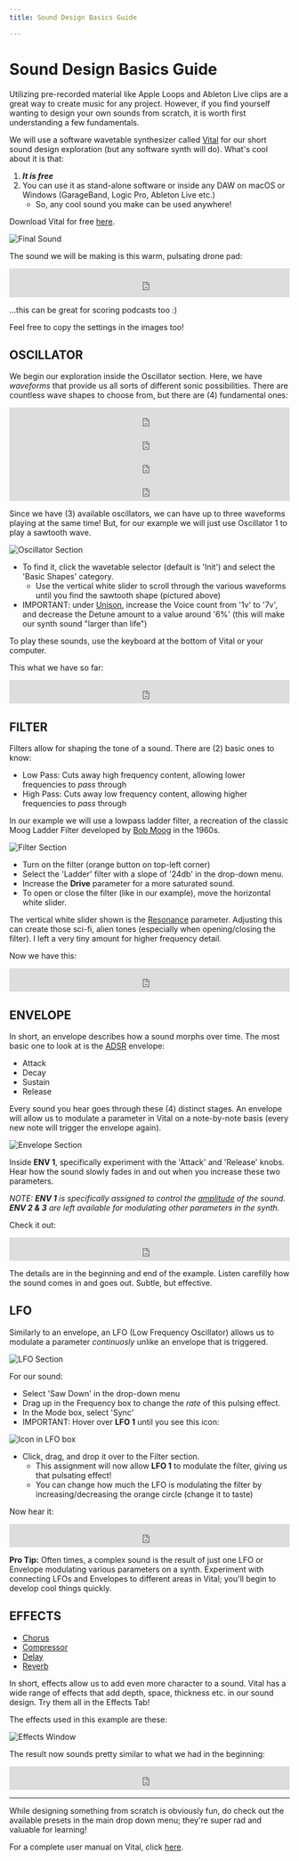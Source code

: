 ```yaml
---
title: Sound Design Basics Guide

---
```


# Sound Design Basics Guide

Utilizing pre-recorded material like Apple Loops and Ableton Live clips are a great way to create music for any project. However, if you find yourself wanting to design your own sounds from scratch, it is worth first understanding a few fundamentals.

We will use a software wavetable synthesizer called [Vital](https://vital.audio/) for our short sound design exploration (but any software synth will do). What's cool about it is that:

1. ***It is free***
2. You can use it as stand-alone software or inside any DAW on macOS or Windows (GarageBand, Logic Pro, Ableton Live etc.)
   - So, any cool sound you make can be used anywhere! 

Download Vital for free [here](https://vital.audio/).

![Final Sound](https://files.slack.com/files-pri/T0HTW3H0V-F02UA2S1R38/screen_shot_2022-01-18_at_10.13.03_am.png?pub_secret=cf0895e71c)

The sound we will be making is this warm, pulsating drone pad:

<iframe style="border: 0; width: 100%; height: 52px;" src="https://bandcamp.com/EmbeddedPlayer/album=3081038187/size=small/bgcol=333333/linkcol=ffffff/artwork=none/transparent=true/" seamless><a href="https://danielbermudes.bandcamp.com/album/sounddesignbasics">SoundDesignBasics by Daniel Bermudes</a></iframe>

...this can be great for scoring podcasts too :)

Feel free to copy the settings in the images too!

## OSCILLATOR

We begin our exploration inside the Oscillator section. Here, we have *waveforms* that provide us all sorts of different sonic possibilities. There are countless wave shapes to choose from, but there are (4) fundamental ones: 

<iframe style="border: 0; width: 100%; height: 42px;" src="https://bandcamp.com/EmbeddedPlayer/album=3303256570/size=small/bgcol=333333/linkcol=ffffff/artwork=none/track=4204695691/transparent=true/" seamless><a href="https://danielbermudes.bandcamp.com/album/waveform-examples">Waveform Examples by Daniel Bermudes</a></iframe>

<iframe style="border: 0; width: 100%; height: 42px;" src="https://bandcamp.com/EmbeddedPlayer/album=3303256570/size=small/bgcol=333333/linkcol=ffffff/artwork=none/track=2406044579/transparent=true/" seamless><a href="https://danielbermudes.bandcamp.com/album/waveform-examples">Waveform Examples by Daniel Bermudes</a></iframe>

<iframe style="border: 0; width: 100%; height: 42px;" src="https://bandcamp.com/EmbeddedPlayer/album=3303256570/size=small/bgcol=333333/linkcol=ffffff/artwork=none/track=489423611/transparent=true/" seamless><a href="https://danielbermudes.bandcamp.com/album/waveform-examples">Waveform Examples by Daniel Bermudes</a></iframe>

<iframe style="border: 0; width: 100%; height: 42px;" src="https://bandcamp.com/EmbeddedPlayer/album=3303256570/size=small/bgcol=333333/linkcol=ffffff/artwork=none/track=1880707037/transparent=true/" seamless><a href="https://danielbermudes.bandcamp.com/album/waveform-examples">Waveform Examples by Daniel Bermudes</a></iframe>

Since we have (3) available oscillators, we can have up to three waveforms playing at the same time! But, for our example we will just use Oscillator 1 to play a sawtooth wave.

![Oscillator Section](https://files.slack.com/files-pri/T0HTW3H0V-F02U2M7F2T1/screen_shot_2022-01-18_at_10.53.37_am.png?pub_secret=deb9341a83)

- To find it, click the wavetable selector (default is 'Init') and select the 'Basic Shapes' category. 
  - Use the vertical white slider to scroll through the various waveforms until you find the sawtooth shape (pictured above) 
- IMPORTANT: under [Unison](https://soundbridge.io/make-bigger-synths-using-unison/), increase the Voice count from '1v' to '7v', and decrease the Detune amount to a value around '6%' (this will make our synth sound "larger than life")

To play these sounds, use the keyboard at the bottom of Vital or your computer.

This what we have so far:

<iframe style="border: 0; width: 100%; height: 42px;" src="https://bandcamp.com/EmbeddedPlayer/album=3081038187/size=small/bgcol=333333/linkcol=ffffff/artwork=none/track=3801139475/transparent=true/" seamless><a href="https://danielbermudes.bandcamp.com/album/sounddesignbasics">SoundDesignBasics by Daniel Bermudes</a></iframe>

## FILTER

Filters allow for shaping the tone of a sound. There are (2) basic ones to know:

- Low Pass: Cuts away high frequency content, allowing lower frequencies to *pass* through
- High Pass: Cuts away low frequency content, allowing higher frequencies to *pass* through

In our example we will use a lowpass ladder filter, a recreation of the classic Moog Ladder Filter developed by [Bob Moog](https://moogfoundation.org/about/humble-visionary/) in the 1960s.

![Filter Section](https://files.slack.com/files-pri/T0HTW3H0V-F02UVCFT68H/screen_shot_2022-01-18_at_10.09.12_am.png?pub_secret=f801324886)

- Turn on the filter (orange button on top-left corner)
- Select the 'Ladder' filter with a slope of '24db' in the drop-down menu.
- Increase the **Drive** parameter for a more saturated sound.
- To open or close the filter (like in our example), move the horizontal white slider.

The vertical white slider shown is the [Resonance](https://electronicmusic.fandom.com/wiki/Resonance#:~:text=In%20the%20types%20of%20filter,resonance%20setting%2C%20self%2Doscillate.) parameter. Adjusting this can create those sci-fi, alien tones (especially when opening/closing the filter). I left a very tiny amount for higher frequency detail.

Now we have this:

<iframe style="border: 0; width: 100%; height: 42px;" src="https://bandcamp.com/EmbeddedPlayer/album=3081038187/size=small/bgcol=333333/linkcol=ffffff/artwork=none/track=2536669177/transparent=true/" seamless><a href="https://danielbermudes.bandcamp.com/album/sounddesignbasics">SoundDesignBasics by Daniel Bermudes</a></iframe>

## ENVELOPE

In short, an envelope describes how a sound morphs over time. The most basic one to look at is the [ADSR](https://www.masterclass.com/articles/adsr-envelope-explained#what-is-an-adsr-envelope) envelope:

- Attack
- Decay
- Sustain
- Release 

Every sound you hear goes through these (4) distinct stages. An envelope will allow us to modulate a parameter in Vital on a note-by-note basis (every new note will trigger the envelope again).

![Envelope Section](https://files.slack.com/files-pri/T0HTW3H0V-F02UGPXNR0B/screen_shot_2022-01-18_at_10.13.25_am.png?pub_secret=49dd31a5c0)

Inside **ENV 1**, specifically experiment with the 'Attack' and 'Release' knobs. Hear how the sound slowly fades in and out when you increase these two parameters.

*NOTE: **ENV 1** is specifically assigned to control the <u>amplitude</u> of the sound. **ENV 2 & 3** are left available for modulating other parameters in the synth.*

Check it out:

<iframe style="border: 0; width: 100%; height: 42px;" src="https://bandcamp.com/EmbeddedPlayer/album=3081038187/size=small/bgcol=333333/linkcol=ffffff/artwork=none/track=1043160850/transparent=true/" seamless><a href="https://danielbermudes.bandcamp.com/album/sounddesignbasics">SoundDesignBasics by Daniel Bermudes</a></iframe>

The details are in the beginning and end of the example. Listen carefilly how the sound comes in and goes out. Subtle, but effective.

## LFO

Similarly to an envelope, an LFO (Low Frequency Oscillator) allows us to modulate a parameter *continuosly* unlike an envelope that is triggered.

![LFO Section](https://files.slack.com/files-pri/T0HTW3H0V-F02UA35FSFQ/screen_shot_2022-01-18_at_10.10.10_am.png?pub_secret=004dc26a17)

For our sound:

- Select 'Saw Down' in the drop-down menu
- Drag up in the Frequency box to change the *rate* of this pulsing effect.
- In the Mode box, select 'Sync'
- IMPORTANT: Hover over **LFO 1** until you see this icon: 

![Icon in LFO box](https://files.slack.com/files-pri/T0HTW3H0V-F02UFFC4MA9/screen_shot_2022-01-18_at_2.22.51_pm.png?pub_secret=b99960aac2)

- Click, drag, and drop it over to the Filter section.
  - This assignment will now allow **LFO 1** to modulate the filter, giving us that pulsating effect!
  - You can change how much the LFO is modulating the filter by increasing/decreasing the orange circle (change it to taste)

Now hear it:

<iframe style="border: 0; width: 100%; height: 42px;" src="https://bandcamp.com/EmbeddedPlayer/album=3081038187/size=small/bgcol=333333/linkcol=ffffff/artwork=none/track=3411974193/transparent=true/" seamless><a href="https://danielbermudes.bandcamp.com/album/sounddesignbasics">SoundDesignBasics by Daniel Bermudes</a></iframe>

**Pro Tip:** Often times, a complex sound is the result of just one LFO or Envelope modulating various parameters on a synth. Experiment with connecting LFOs and Envelopes to different areas in Vital; you'll begin to develop cool things quickly.

## EFFECTS

- [Chorus](https://www.izotope.com/en/learn/understanding-chorus-flangers-and-phasers-in-audio-production.html#chorus)
- [Compressor](https://www.izotope.com/en/learn/multiband-compression-basics-izotope-mastering-tips.html)
- [Delay](https://www.teachmeaudio.com/mixing/equipment/effects/delay)
- [Reverb](https://www.izotope.com/en/learn/reflecting-on-reverb-what-it-is-and-how-to-use-it.html)

In short, effects allow us to add even more character to a sound. Vital has a wide range of effects that add depth, space, thickness etc. in our sound design. Try them all in the Effects Tab!

The effects used in this example are these:

![Effects Window](https://files.slack.com/files-pri/T0HTW3H0V-F02U24JPYKH/screen_shot_2022-01-18_at_10.05.20_am.png?pub_secret=c6b907c070)

The result now sounds pretty similar to what we had in the beginning:

<iframe style="border: 0; width: 100%; height: 42px;" src="https://bandcamp.com/EmbeddedPlayer/album=3081038187/size=small/bgcol=333333/linkcol=ffffff/artwork=none/track=2991392659/transparent=true/" seamless><a href="https://danielbermudes.bandcamp.com/album/sounddesignbasics">SoundDesignBasics by Daniel Bermudes</a></iframe>

---
While designing something from scratch is obviously fun, do check out the available presets in the main drop down menu; they're super rad and valuable for learning! 

For a complete user manual on Vital, click [here](https://static1.squarespace.com/static/606b615de4309721c5c34b58/t/606f4c46d0db2166e36a2b86/1617906759643/Vital+User+Manual+Hookline.pdf).